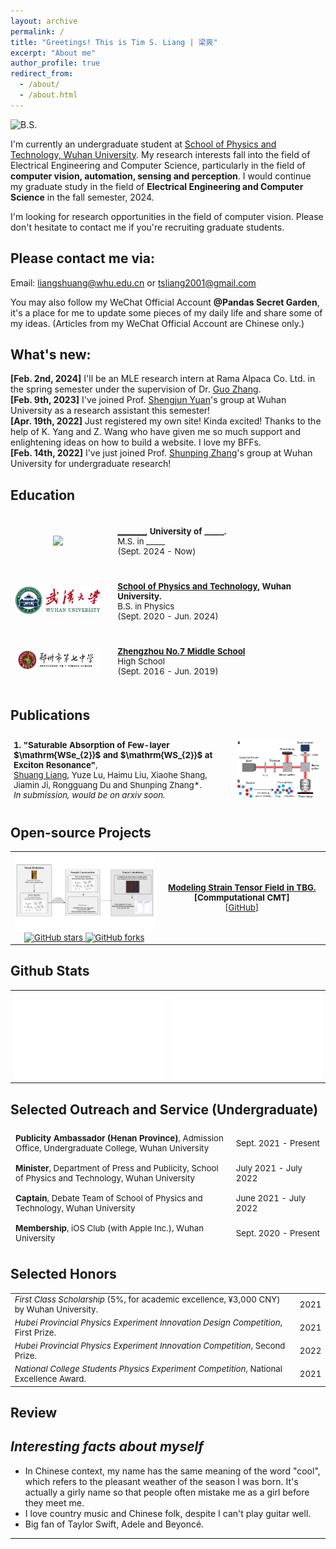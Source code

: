 ```yaml
---
layout: archive
permalink: /
title: "Greetings! This is Tim S. Liang | 梁爽"
excerpt: "About me"
author_profile: true
redirect_from: 
  - /about/
  - /about.html
---
```


<!-- <style> h2 { border-bottom: none } </style> -->

![B.S.](https://img.shields.io/badge/B.S.-WHU%20(2020--2024)-yellowgreen?style=flat-square&color=181717&labelColor=3bb3c3)
<!-------------------->

I'm currently an undergraduate student at <a href = "https://physics.whu.edu.cn">School of Physics and Technology, Wuhan University</a>. My research interests fall into the field of Electrical Engineering and Computer Science, particularly in the field of **computer vision, automation, sensing and perception**. I would continue my graduate study in the field of **Electrical Engineering and Computer Science** in the fall semester, 2024.

I'm looking for research opportunities in the field of computer vision. Please don't hesitate to contact me if you're recruiting graduate students.
## Please contact me via:

<i class="fa fa-fw fa-envelope"></i> Email: <a href="mailto:liangshuang@whu.edu.cn">liangshuang@whu.edu.cn</a> or <a href="mailto:tsliang2001@gmail.com">tsliang2001@gmail.com</a>

You may also follow my WeChat Official Account **@Pandas Secret Garden**, it's a place for me to update some pieces of my daily life and share some of my ideas. (Articles from my WeChat Official Account are Chinese only.)

## What's new:
**[Feb. 2nd, 2024]** I'll be an MLE research intern at Rama Alpaca Co. Ltd. in the spring semester under the supervision of Dr. <a href = "https://guozhang.mit.edu/guos-personal-home">Guo Zhang</a>.<br>
**[Feb. 9th, 2023]** I've joined Prof. <a href = "http://yuan.whu.edu.cn">Shengjun Yuan</a>'s group at Wuhan University as a research assistant this semester!<br>
**[Apr. 19th, 2022]** Just registered my own site! Kinda excited! Thanks to the help of K. Yang and Z. Wang who have given me so much support and enlightening ideas on how to build a website. I love my BFFs.<br>
**[Feb. 14th, 2022]** I've just joined Prof. <a href = "http://jszy.whu.edu.cn/zhangshunping/en/index.htm#">Shunping Zhang</a>'s group at Wuhan University for undergraduate research!<br>

## Education
<!-- <h2><b>Experience</b></h2> -->
<table style="width:100%;border:0px;border-spacing:0px;border-collapse:separate;margin-right:0;margin-left:0;font-size:0.95em;">
  <tr>
    <td style="padding:8px;width:30%;vertical-align:middle;border:none;">
      <center><img src='images/graduateschool.png' width="200"></center>
    </td>
    <td style="padding:20px;width:70%;vertical-align:middle;border-right:none;border:none;">
      <b><a href="http://physics.whu.edu.cn/">_______</a>, University of _____.</b>
      <br>
      M.S. in _____
      <br>
      (Sept. 2024 - Now)
    </td>
  </tr>
  <tr>
    <td style="padding:8px;width:30%;vertical-align:middle;border:none;">
      <center><img src='images/WHU.png' width="200"></center>
    </td>
    <td style="padding:20px;width:70%;vertical-align:middle;border-right:none;border:none;">
      <b><a href="http://physics.whu.edu.cn/">School of Physics and Technology</a>, Wuhan University.</b>
      <br>
      B.S. in Physics
      <br>
      (Sept. 2020 - Jun. 2024)
    </td>
  </tr>
  
  <tr>
    <td style="padding:8px;width:30%;vertical-align:middle;border:none;">
      <center><img src='images/zz7zlogo.png' width="300"></center>
    </td>
    <td style="padding:20px;width:70%;vertical-align:middle;border-right:none;border:none;">
      <b><a href="https://zz7z.zzedu.net.cn">Zhengzhou No.7 Middle School</a></b>
      <br>
      High School
      <br>
      (Sept. 2016 - Jun. 2019)
    </td>
  </tr>
</table>

## Publications
<!-- <h2><b>Publications</b></h2> -->
<table style="width:100%;border:None;border-spacing:0px;border-collapse:separate;margin-right:0;margin-left:0;font-size:0.95em;">
  <tr>
    <td style="padding:5px;width:70%;vertical-align:middle;border-right:none;border-bottom:none;">
      <b>1. "Saturable Absorption of Few-layer $\mathrm{WSe_{2}}$ and $\mathrm{WS_{2}}$ at Exciton Resonance"</b>, 
      <br>
      <u>Shuang Liang</u>, Yuze Lu, Haimu Liu, Xiaohe Shang, Jiamin Ji, Rongguang Du and Shunping Zhang*.
      <br>
      <i>In submission, would be on arxiv soon.</i>
      <br>
    </td>
    <td style="padding:10px;width:30%;vertical-align:middle;border-right:none;border-bottom:none;">
      <a href="/images/SA.png">
      <img src='/images/SA.png' width="300">
      </a>
    </td>
  </tr>
</table>


## Open-source Projects

<table style="font-size:0.95em;">
  <tr>
    <td align="center">
      <img src="/images/TBG.jpg" width="400px" alt=""/><br>
      <a href="https://github.com/T-S-Liang/TBG_Strain/stargazers">
      <img alt="GitHub stars" src="https://img.shields.io/github/stars/T-S-Liang/TBG_Strain?style=social">
      </a>
      <a href="https://github.com/T-S-Liang/TBG_Strain/network/members">
      <img alt="GitHub forks" src="https://img.shields.io/github/forks/T-S-Liang/TBG_Strain?style=social">
      </a>
    </td>
    <td align="center">
      <strong>
        <a href="https://github.com/T-S-Liang/TBG_Strain">
        Modeling Strain Tensor Field in TBG.
        </a> [Commputational CMT] <br> 
      </strong>
        [<a href="https://github.com/T-S-Liang/TBG_Strain">GitHub</a>]
    </td>
  </tr>
  </table>
  
## Github Stats

<table style="font-size:0.92em;">
  <tr>
    <td align="center">
 <img src="https://raw.githubusercontent.com/T-S-Liang/github-stats/master/generated/overview.svg">
    </td>
    <td align="center">
  <img src="https://raw.githubusercontent.com/T-S-Liang/github-stats/master/generated/languages.svg">
    </td>
  </tr>
</table>


## Selected Outreach and Service (Undergraduate)
<table style="width:100%;border:0px;border-spacing:0px;border-collapse:separate;margin-right:0;margin-left:0;font-size:0.95em;">
  <tr>
    <td style="padding:8px;width:70%;vertical-align:middle;border:none;"><b>Publicity Ambassador (Henan Province)</b>, Admission Office, Undergraduate College, Wuhan University
    </td>
    <td style="padding:8px;width:30%;vertical-align:right;border:none;"> Sept. 2021 - Present
    </td>
  </tr>
  
  <tr>
    <td style="padding:8px;width:70%;vertical-align:middle;border:none;"><b>Minister</b>, Department of Press and Publicity, School of Physics and Technology, Wuhan University
    </td>
    <td style="padding:8px;width:30%;vertical-align:right;border:none;">July 2021 - July 2022
    </td>
  </tr>
  
  <tr>
    <td style="padding:8px;width:70%;vertical-align:middle;border:none;"><b>Captain</b>, Debate Team of School of Physics and Technology, Wuhan University
    </td>
    <td style="padding:8px;width:30%;vertical-align:right;border:none;">June 2021 - July 2022
    </td>
  </tr>
  
   <tr>
    <td style="padding:8px;width:70%;vertical-align:middle;border:none;"><b>Membership</b>, iOS Club (with Apple Inc.), Wuhan University
    </td>
  <td style="padding:8px;width:30%;vertical-align:right;border:none;">Sept. 2020 - Present
    </td>
  </tr>
  
  </table>
  
## Selected Honors
<!-- <h2><b>Selected Honors</b></h2> -->
<table style="border:none;font-size:0.95em;">
  <tr>
    <td style="border:none;"><i>First Class Scholarship</i> (5%, for academic excellence, ¥3,000 CNY) by Wuhan University.
    </td>
    <td style="border:none;text-align:center;">2021
    </td>
  </tr>
  <tr>
    <td style="border:none;"><i>Hubei Provincial Physics Experiment Innovation Design Competition</i>, First Prize.
    </td>
    <td style="border:none;text-align:center;">2021
    </td>
  </tr>
  <tr>
    <td style="border:none;"><i>Hubei Provincial Physics Experiment Innovation Competition</i>, Second Prize.
    </td>
    <td style="border:none;text-align:center;">2022
    </td>
  </tr>
    <tr>
    <td style="border:none;"><i>National College Students Physics Experiment Competition</i>, National Excellence Award.
    </td>
    <td style="border:none;text-align:center;">2021
    </td>
  </tr>
</table>

## Review
<center><div style="width: 60%; margin-left: 0; position: relative; z-index: 1000;">
<script type='text/javascript' id='clustrmaps' src='//cdn.clustrmaps.com/map_v2.js?cl=080808&w=a&t=tt&d=k7gt1qlb_lyshkDh7qppLdft9pS_Vjj_fgeQYAUGSBs&co=ffffff&cmo=3acc3a&cmn=ff5353&ct=808080'></script>
</div>
</center>

## *Interesting facts about myself*

* In Chinese context, my name has the same meaning of the word "cool", which refers to the pleasant weather of the season I was born. It's actually a girly name so that people often mistake me as a girl before they meet me.
* I love country music and Chinese folk, despite I can't play guitar well.
* Big fan of Taylor Swift, Adele and Beyoncé.


--------


